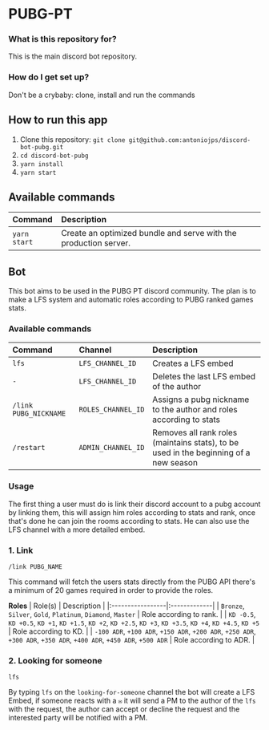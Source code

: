 # PUBG-PT

### What is this repository for? ###

This is the main discord bot repository.

### How do I get set up? ###

Don't be a crybaby: clone, install and run the commands

## How to run this app

1. Clone this repository: `git clone git@github.com:antoniojps/discord-bot-pubg.git`
1. `cd discord-bot-pubg`
1. `yarn install`
1. `yarn start`

## Available commands

  | Command          | Description  |
  |:-----------------|:-------------|
  | `yarn start`     | Create an optimized bundle and serve with the production server.  |

## Bot

This bot aims to be used in the PUBG PT discord community. The plan is to make a LFS system and automatic roles according to PUBG ranked games stats.

### Available commands
  | Command          | Channel  | Description  |
  |:-----------------|:-------------|:-------------|
  | `lfs`     | `LFS_CHANNEL_ID`  | Creates a LFS embed |
  | `-`     | `LFS_CHANNEL_ID`  | Deletes the last LFS embed of the author |
  | `/link PUBG_NICKNAME`     | `ROLES_CHANNEL_ID`  | Assigns a pubg nickname to the author and roles according to stats |
  | `/restart`     | `ADMIN_CHANNEL_ID`  | Removes all rank roles (maintains stats), to be used in the beginning of a new season |

### Usage
The first thing a user must do is link their discord account to a pubg account by linking them, this will assign him roles according to stats and rank, once that's done he can join the rooms according to stats. He can also use the LFS channel with a more detailed embed.

### 1. Link
`/link PUBG_NAME`

This command will fetch the users stats directly from the PUBG API there's a minimum of 20 games required in order to provide the roles.

**Roles**
  | Role(s)          | Description  |
  |:-----------------|:-------------|
  | `Bronze`, `Silver`, `Gold`, `Platinum`, `Diamond`, `Master`  | Role according to rank.  |
  | `KD -0.5`, `KD +0.5`, `KD +1`, `KD +1.5`, `KD +2`, `KD +2.5`, `KD +3`, `KD +3.5`, `KD +4`, `KD +4.5`, `KD +5`  | Role according to KD. |
  | `-100 ADR`, `+100 ADR`, `+150 ADR`, `+200 ADR`, `+250 ADR`, `+300 ADR`, `+350 ADR`, `+400 ADR`, `+450 ADR`, `+500 ADR`  | Role according to ADR. |

### 2. Looking for someone
`lfs`

By typing `lfs` on the `looking-for-someone` channel the bot will create a LFS Embed, if someone reacts with a `✉️` it will send a PM to the author of the `lfs` with the request, the author can accept or decline the request and the interested party will be notified with a PM.